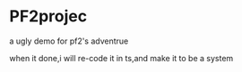 # PF2projec

a ugly demo for pf2's adventrue

when it done,i will re-code it in ts,and make it to be a system
